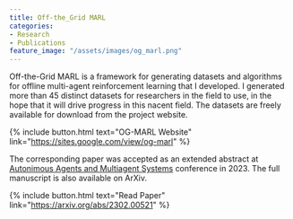 ```yaml
---
title: Off-the_Grid MARL
categories:
- Research
- Publications
feature_image: "/assets/images/og_marl.png"
---
```


Off-the-Grid MARL is a framework for generating datasets and algorithms for offline multi-agent reinforcement learning that I developed. I generated more than 45 distinct datasets for researchers in the field to use, in the hope that it will drive progress in this nacent field. The datasets are freely available for download from the project website.

{% include button.html text="OG-MARL Website" link="https://sites.google.com/view/og-marl" %}

The corresponding paper was accepted as an extended abstract at [Autonimous Agents and Multiagent Systems](https://aamas2023.soton.ac.uk/) conference in 2023. The full manuscript is also available on ArXiv.

{% include button.html text="Read Paper" link="https://arxiv.org/abs/2302.00521" %}